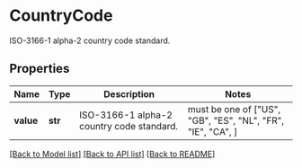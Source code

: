 # CountryCode

ISO-3166-1 alpha-2 country code standard.
## Properties
Name | Type | Description | Notes
------------ | ------------- | ------------- | -------------
**value** | **str** | ISO-3166-1 alpha-2 country code standard. |  must be one of ["US", "GB", "ES", "NL", "FR", "IE", "CA", ]

[[Back to Model list]](../README.md#documentation-for-models) [[Back to API list]](../README.md#documentation-for-api-endpoints) [[Back to README]](../README.md)



